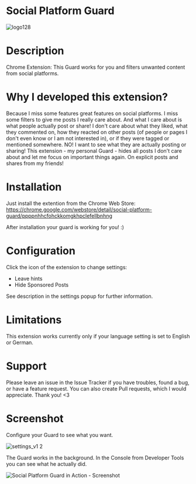 # Social Platform Guard

![logo128](https://cloud.githubusercontent.com/assets/1218033/19050925/0b2c89bc-89b1-11e6-9c42-fff49adff392.png)

# Description

Chrome Extension: This Guard works for you and filters unwanted content from social platforms.

# Why I developed this extension?

Because I miss some features great features on social platforms. I miss some filters to give me posts I really care about. And what I care about is what people actually post or share! I don't care about what they liked, what they commented on, how they reacted on other posts (of people or pages I don't even know or I am not interested in), or if they were tagged or mentioned somewhere. NO! I want to see what they are actually posting or sharing! This extension - my personal Guard - hides all posts I don't care about and let me focus on important things again. On explicit posts and shares from my friends!

# Installation

Just install the extention from the Chrome Web Store:  
https://chrome.google.com/webstore/detail/social-platform-guard/ppppnhhcfohckkomgkhpclefellbnhng

After installation your guard is working for you! :)

# Configuration

Click the icon of the extension to change settings:

- Leave hints
- Hide Sponsored Posts

See description in the settings popup for further information.

# Limitations

This extension works currently only if your language setting is set to English or German.

# Support

Please leave an issue in the Issue Tracker if you have troubles, found a bug, or have a feature request. You can also create Pull requests, which I would appreciate. Thank you! <3

# Screenshot

Configure your Guard to see what you want.

![settings_v1 2](https://cloud.githubusercontent.com/assets/1218033/19054477/d942b26e-89bf-11e6-9010-8049c0aa977b.png)

The Guard works in the background. In the Console from Developer Tools you can see what he actually did.

![Social Platform Guard in Action - Screenshot](https://cloud.githubusercontent.com/assets/1218033/19016586/a5805ece-881e-11e6-96b3-dd7bde98ff97.png)
